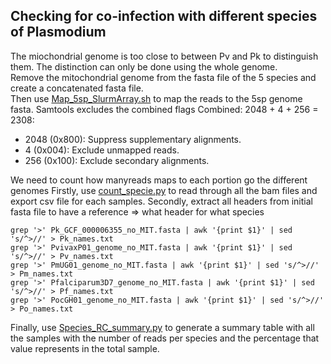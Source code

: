 ## Checking for co-infection with different species of Plasmodium

The miochondrial genome is too close to between Pv and Pk to distinguish them. The distinction can only be done using the whole genome. <br />
Remove the mitochondrial genome from the fasta file of the 5 species and create a concatenated fasta file. <br /> 
Then use [Map_5sp_SlurmArray.sh](https://github.com/Franck-Dumetz/Pv_Ethiopia/blob/main/Co-infection_multiplePlasmo/Map_5sp_SlurmArray.sh) to map the reads to the 5sp genome fasta. Samtools excludes the combined flags Combined: 2048 + 4 + 256 = 2308:
  - 2048 (0x800): Suppress supplementary alignments.
  - 4 (0x004): Exclude unmapped reads.
  - 256 (0x100): Exclude secondary alignments. <br />

We need to count how manyreads maps to each portion go the different genomes
Firstly, use [count_specie.py](https://github.com/Franck-Dumetz/Pv_Ethiopia/blob/main/Co-infection_multiplePlasmo/count_species.py) to read through all the bam files and export csv file for each samples.
Secondly, extract all headers from initial fasta file to have a reference => what header for what species
```
grep '>' Pk_GCF_000006355_no_MIT.fasta | awk '{print $1}' | sed 's/^>//' > Pk_names.txt  
grep '>' PvivaxP01_genome_no_MIT.fasta | awk '{print $1}' | sed 's/^>//' > Pv_names.txt
grep '>' PmUG01_genome_no_MIT.fasta | awk '{print $1}' | sed 's/^>//' > Pm_names.txt
grep '>' Pfalciparum3D7_genome_no_MIT.fasta | awk '{print $1}' | sed 's/^>//' > Pf_names.txt
grep '>' PocGH01_genome_no_MIT.fasta | awk '{print $1}' | sed 's/^>//' > Po_names.txt
```
Finally, use [Species_RC_summary.py](https://github.com/Franck-Dumetz/Pv_Ethiopia/blob/main/Co-infection_multiplePlasmo/Species_RC_summary.py) to generate a summary table with all the samples with the number of reads per species and the percentage that value represents in the total sample. <br />

